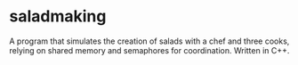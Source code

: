 # saladmaking
A program that simulates the creation of salads with a chef and three cooks, relying on shared memory and semaphores for coordination. Written in C++.
